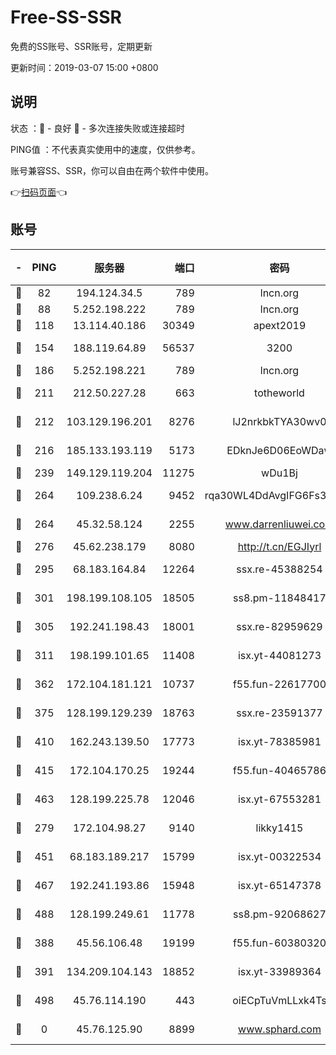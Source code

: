# Free-SS-SSR

免费的SS账号、SSR账号，定期更新

更新时间：2019-03-07 15:00 +0800

## 说明

状态     ：🙂 - 良好 🙁 - 多次连接失败或连接超时

PING值   ：不代表真实使用中的速度，仅供参考。

账号兼容SS、SSR，你可以自由在两个软件中使用。

👉[扫码页面](https://liesauer.github.io/Free-SS-SSR/)👈

## 账号

|-|PING|服务器|端口|密码|加密方式|区域|
|:----:|:----:|:-----:|-----:|:----:|:----:|:----:|
|🙂|82|194.124.34.5|789|lncn.org|rc4|JP|
|🙂|88|5.252.198.222|789|lncn.org|rc4|JP|
|🙂|118|13.114.40.186|30349|apext2019|chacha20|JP|
|🙂|154|188.119.64.89|56537|3200|aes-256-cfb|RU|
|🙂|186|5.252.198.221|789|lncn.org|rc4|JP|
|🙂|211|212.50.227.28|663|totheworld|aes-256-cfb|US|
|🙂|212|103.129.196.201|8276|lJ2nrkbkTYA30wv0|aes-256-cfb|US|
|🙂|216|185.133.193.119|5173|EDknJe6D06EoWDaw|aes-256-cfb|US|
|🙂|239|149.129.119.204|11275|wDu1Bj|rc4-md5|HK|
|🙂|264|109.238.6.24|9452|rqa30WL4DdAvgIFG6Fs3znzTa|aes-256-cfb|FR|
|🙂|264|45.32.58.124|2255|www.darrenliuwei.com|aes-256-cfb|JP|
|🙂|276|45.62.238.179|8080|http://t.cn/EGJIyrl|rc4-md5|CA|
|🙂|295|68.183.164.84|12264|ssx.re-45388254|aes-256-cfb|US|
|🙂|301|198.199.108.105|18505|ss8.pm-11848417|aes-256-cfb|US|
|🙂|305|192.241.198.43|18001|ssx.re-82959629|aes-256-cfb|US|
|🙂|311|198.199.101.65|11408|isx.yt-44081273|aes-256-cfb|US|
|🙂|362|172.104.181.121|10737|f55.fun-22617700|aes-256-cfb|SG|
|🙂|375|128.199.129.239|18763|ssx.re-23591377|aes-256-cfb|SG|
|🙂|410|162.243.139.50|17773|isx.yt-78385981|aes-256-cfb|US|
|🙂|415|172.104.170.25|19244|f55.fun-40465786|aes-256-cfb|SG|
|🙂|463|128.199.225.78|12046|isx.yt-67553281|aes-256-cfb|SG|
|🙂|279|172.104.98.27|9140|likky1415|aes-256-cfb|JP|
|🙂|451|68.183.189.217|15799|isx.yt-00322534|aes-256-cfb|SG|
|🙂|467|192.241.193.86|15948|isx.yt-65147378|aes-256-cfb|US|
|🙂|488|128.199.249.61|11778|ss8.pm-92068627|aes-256-cfb|SG|
|🙁|388|45.56.106.48|19199|f55.fun-60380320|aes-256-cfb|US|
|🙁|391|134.209.104.143|18852|isx.yt-33989364|aes-256-cfb|SG|
|🙁|498|45.76.114.190|443|oiECpTuVmLLxk4Ts|aes-256-cfb|AU|
|🙁|0|45.76.125.90|8899|www.sphard.com|aes-256-cfb|AU|
